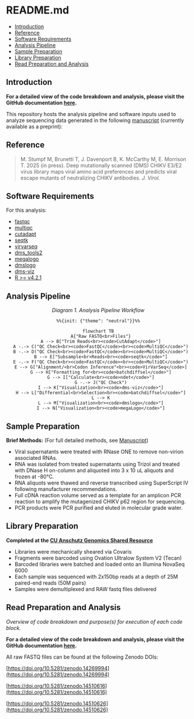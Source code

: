 # README.md


- [Introduction](#introduction)
- [Reference](#reference)
- [Software Requirements](#software-requirements)
- [Analysis Pipeline](#analysis-pipeline)
- [Sample Preparation](#sample-preparation)
- [Library Preparation](#library-preparation)
- [Read Preparation and Analysis](#read-preparation-and-analysis)

## Introduction

**For a detailed view of the code breakdown and analysis, please visit
the GitHub documentation [here](https://tmorrisonlab.github.io/chikvdms-mAb-paper).**

This repository hosts the analysis pipeline and software inputs used to
analyze sequencing data generated in the following [manuscript](https://pmc.ncbi.nlm.nih.gov/articles/PMC11643203/) (currently
available as a preprint):

## Reference

> M. Stumpf M, Brunetti T, J. Davenport B, K. McCarthy M, E. Morrison T.
> 2025 (in press). Deep mutationally scanned (DMS) CHIKV E3/E2 virus
> library maps viral amino acid preferences and predicts viral escape
> mutants of neutralizing CHIKV antibodies. *J. Virol.*

## Software Requirements

For this analysis:

- [fastqc](https://www.bioinformatics.babraham.ac.uk/projects/fastqc/)
- [multiqc](https://github.com/MultiQC/MultiQC)
- [cutadapt](https://github.com/marcelm/cutadapt/)
- [seqtk](https://github.com/lh3/seqtk)
- [virvarseq](https://sourceforge.net/projects/virtools/files/)
- [dms_tools2](https://github.com/jbloomlab/dms_tools2)
- [megalogo](https://github.com/meganstumpf/megalogo)
- [dmslogo](https://github.com/jbloomlab/dmslogo)
- [dms-viz](https://github.com/dms-viz)
- [R \>= v4.2.1](https://www.r-project.org/)

## Analysis Pipeline

<center>

*Diagram 1. Analysis Pipeline Workflow*

``` mermaid
%%{init: {"theme": "neutral"}}%%

flowchart TB
  A{"Raw FASTQ<br>Files"}
  A --> B["Trim Reads<br><code>CutAdapt</code>"]
  A -.-> C("QC Check<br><code>FastQC</code><br><code>MultiQC</code>")
  B -.-> D("QC Check<br><code>FastQC</code><br><code>MultiQC</code>")
  B --> E["Subsample<br>Reads<br><code>seqtk</code>"]
  E -.-> F("QC Check<br><code>FastQC</code><br><code>MultiQC</code>")
  E --> G["Alignment/<br>Codon Inference"<br><code>VirVarSeq</code>]
  G --> H["Formatting for<br><code>batchdiffsel</code>"]
  G --> I["Calculate<br><code>ndet</code>"]
  G -.-> J("QC Check")
  I --> K["Visualization<br><code>dms-viz</code>"]
  H --> L["Differential<br>Selection<br><code>batchdiffsel</code>"]
  L --> K
  L --> M["Visualization<br><code>dmslogo</code>"]
  I --> N["Visualization<br><code>megaLogo</code>"]
```

</center>

## Sample Preparation

**Brief Methods:** (For full detailed methods, see
[Manuscript](https://www.biorxiv.org/content/10.1101/2024.12.04.626854v1.full))

- Viral supernatants were treated with RNase ONE to remove non-virion
  associated RNAs.
- RNA was isolated from treated supernatants using Trizol and treated
  with DNase H on-column and aliquoted into 3 x 10 uL aliquots and
  frozen at -80°C.
- RNA aliquots were thawed and reverse transcribed using SuperScript IV
  following manufacturer recommendations.
- Full cDNA reaction volume served as a template for an amplicon PCR
  reaction to amplify the mutagenized CHIKV p62 region for sequencing.
- PCR products were PCR purified and eluted in molecular grade water.

## Library Preparation

**Completed at the [CU Anschutz Genomics Shared
Resource](https://medschool.cuanschutz.edu/colorado-cancer-center/research/shared-resources/genomics)**

- Libraries were mechanically sheared via Covaris
- Fragments were barcoded using Ovation Ultralow System V2 (Tecan)
- Barcoded libraries were batched and loaded onto an Illumina NovaSeq
  6000
- Each sample was sequenced with 2x150bp reads at a depth of 25M
  paired-end reads (50M pairs)
- Samples were demultiplexed and RAW fastq files delivered

## Read Preparation and Analysis

*Overview of code breakdown and purpose(s) for execution of each code
block.*

**For a detailed view of the code breakdown and analysis, please visit
the GitHub documentation [here](https://tmorrisonlab.github.io/chikvdms-mAb-paper).**

All raw FASTQ files can be found at the following Zenodo DOIs:

[https://doi.org/10.5281/zenodo.14269994](https://doi.org/10.5281/zenodo.14269994)

[https://doi.org/10.5281/zenodo.14510616](https://doi.org/10.5281/zenodo.14510616)

[https://doi.org/10.5281/zenodo.14510626](https://doi.org/10.5281/zenodo.14510626)